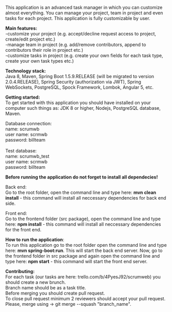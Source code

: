 This application is an advanced task manager in which you can customize almost everything. You can manage your project, team in project and even tasks for each project. This application is fully customizable by user.

**Main features:** <br/>
-customize your project (e.g. accept/decline request access to project, create/edit project etc.)<br/>
-manage team in project (e.g. add/remove contributors, append to contributors their role in project etc.)<br/>
-customize tasks in project (e.g. create your own fields for each task type, create your own task types etc.)<br/>

**Technology stack:**<br/>
Java 8, Maven, Spring Boot 1.5.9.RELEASE (will be migrated to version 2.0.4.RELEASE), Spring Security (authorization via JWT), Spring WebSockets, PostgreSQL, Spock Framework, Lombok, Angular 5, etc.

**Getting started:**<br/>
To get started with this application you should have installed on your computer such things as: JDK 8 or higher, Nodejs, PostgreSQL database, Maven.<br/>

Database connection:<br/>
name: scrumwb<br/>
user name: scrmwb<br/>
password: billteam<br/>
<br/>
Test database:<br/>
name: scrumwb_test<br/>
user name: scrmwb<br/>
password: billteam
<br/>

**Before running the application do not forget to install all dependecies!<br/>**

Back end:<br/>
Go to the root folder, open the command line and type here: **mvn clean install** - this command will install all neccessary dependencies for back end side.

Front end:<br/>
Go to the frontend folder (src package), open the command line and type here: **npm install** - this command will install all neccessary dependencies for the front end.

**How to run the application**:<br/>
To run this application go to the root folder open the command line and type here: **mvn spring-boot:run**. This will start the back end server. Now, go to the frontend folder in src package and again open the command line and type here: **npm start** - this command will start the front end server.
<br/>

**Contributing:**<br/>
For each task (our tasks are here: trello.com/b/4PyesJ92/scrumweb) you should create a new brunch.<br/>
Branch name should be as a task title.<br/>
Before merging you should create pull request.<br/>
To close pull request minimum 2 reviewers should accept your pull request.<br/>
Please, merge using -> git merge --squash "branch_name".<br/>
